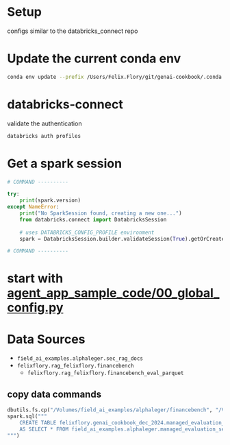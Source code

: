 # Setup

configs similar to the databricks_connect repo

# Update the current conda env

```bash
conda env update --prefix /Users/Felix.Flory/git/genai-cookbook/.conda --file environment.yml --prune
```

# databricks-connect

validate the authentication
```bash
databricks auth profiles
```

# Get a spark session

```python
# COMMAND ----------

try:
    print(spark.version)
except NameError:
    print("No SparkSession found, creating a new one...")
    from databricks.connect import DatabricksSession
    
    # uses DATABRICKS_CONFIG_PROFILE environment
    spark = DatabricksSession.builder.validateSession(True).getOrCreate()

# COMMAND ----------
```

# start with [agent_app_sample_code/00_global_config.py](agent_app_sample_code/00_global_config.py)


# Data Sources 

- `field_ai_examples.alphaleger.sec_rag_docs`
- `felixflory.rag_felixflory.financebench`
  - `felixflory.rag_felixflory.financebench_eval_parquet`

## copy data commands

```python
dbutils.fs.cp("/Volumes/field_ai_examples/alphaleger/financebench", "/Volumes/felixflory/genai_cookbook_dec_2024/financebench", recurse=True)
spark.sql("""
    CREATE TABLE felixflory.genai_cookbook_dec_2024.managed_evaluation_set
    AS SELECT * FROM field_ai_examples.alphaleger.managed_evaluation_set
""")
```